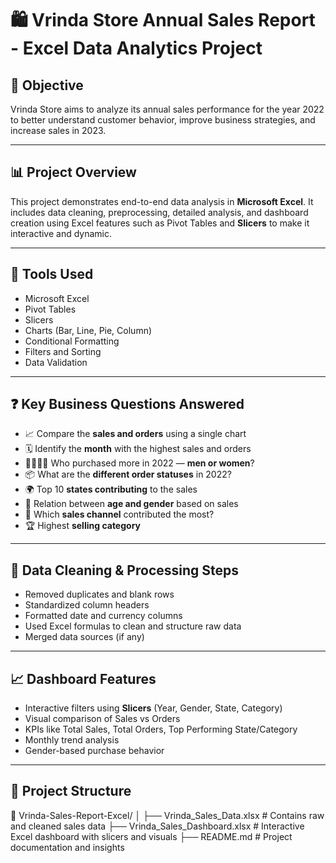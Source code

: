 # 🛍️ Vrinda Store Annual Sales Report - Excel Data Analytics Project

## 📌 Objective

Vrinda Store aims to analyze its annual sales performance for the year 2022 to better understand customer behavior, improve business strategies, and increase sales in 2023.

---

## 📊 Project Overview

This project demonstrates end-to-end data analysis in **Microsoft Excel**. It includes data cleaning, preprocessing, detailed analysis, and dashboard creation using Excel features such as Pivot Tables and **Slicers** to make it interactive and dynamic.

---

## 📁 Tools Used

- Microsoft Excel
- Pivot Tables
- Slicers
- Charts (Bar, Line, Pie, Column)
- Conditional Formatting
- Filters and Sorting
- Data Validation

---

## ❓ Key Business Questions Answered

- 📈 Compare the **sales and orders** using a single chart
- 🗓️ Identify the **month** with the highest sales and orders
- 🧍‍♂️🧍‍♀️ Who purchased more in 2022 — **men or women**?
- 📦 What are the **different order statuses** in 2022?
- 🌍 Top 10 **states contributing** to the sales
- 🧠 Relation between **age and gender** based on sales
- 📡 Which **sales channel** contributed the most?
- 🏆 Highest **selling category**

---

## 🧹 Data Cleaning & Processing Steps

- Removed duplicates and blank rows
- Standardized column headers
- Formatted date and currency columns
- Used Excel formulas to clean and structure raw data
- Merged data sources (if any)

---

## 📈 Dashboard Features

- Interactive filters using **Slicers** (Year, Gender, State, Category)
- Visual comparison of Sales vs Orders
- KPIs like Total Sales, Total Orders, Top Performing State/Category
- Monthly trend analysis
- Gender-based purchase behavior

---

## 📂 Project Structure
📁 Vrinda-Sales-Report-Excel/
│
├── Vrinda_Sales_Data.xlsx               # Contains raw and cleaned sales data
├── Vrinda_Sales_Dashboard.xlsx          # Interactive Excel dashboard with slicers and visuals
├── README.md                            # Project documentation and insights


